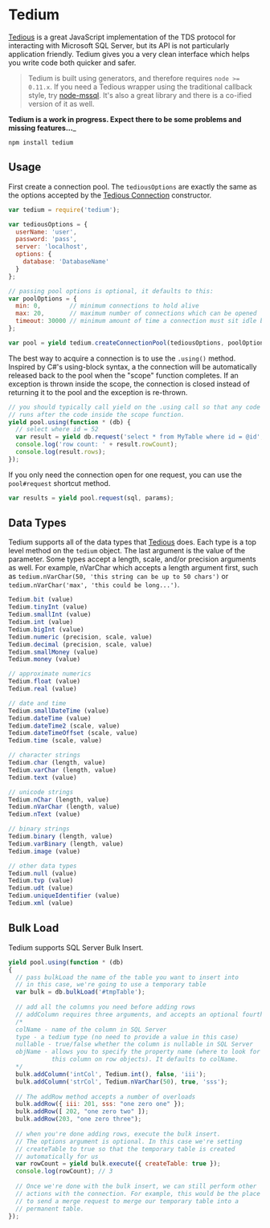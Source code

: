 # Tedium

[Tedious](https://github.com/pekim/tedious) is a great JavaScript implementation of the TDS protocol for interacting with Microsoft SQL Server, but its API is not particularly application friendly. Tedium gives you a very clean interface which helps you write code both quicker and safer.

> Tedium is built using generators, and therefore requires `node >= 0.11.x`. If you need a Tedious wrapper using the traditional callback style, try [node-mssql](https://github.com/patriksimek/node-mssql). It's also a great library and there is a co-ified version of it as well.

__Tedium is a work in progress. Expect there to be some problems and missing features...___

    npm install tedium

## Usage

First create a connection pool. The `tediousOptions` are exactly the same as the options accepted by the [Tedious Connection](http://pekim.github.io/tedious/api-connection.html) constructor.

```js
var tedium = require('tedium');

var tediousOptions = {
  userName: 'user',
  password: 'pass',
  server: 'localhost',
  options: {
    database: 'DatabaseName'
  }
};

// passing pool options is optional, it defaults to this:
var poolOptions = {
  min: 0,        // minimum connections to hold alive
  max: 20,       // maximum number of connections which can be opened
  timeout: 30000 // minimum amount of time a connection must sit idle before closing
};

var pool = yield tedium.createConnectionPool(tediousOptions, poolOptions);
```

The best way to acquire a connection is to use the `.using()` method. Inspired by C#'s using-block syntax, a the connection will be automatically released back to the pool when the "scope" function completes. If an exception is thrown inside the scope, the connection is closed instead of returning it to the pool and the exception is re-thrown.

```js
// you should typically call yield on the .using call so that any code which follows
// runs after the code inside the scope function. 
yield pool.using(function * (db) {
  // select where id = 52
  var result = yield db.request('select * from MyTable where id = @id', { id: tedium.int(52) });
  console.log('row count: ' + result.rowCount);
  console.log(result.rows);
});
```

If you only need the connection open for one request, you can use the `pool#request` shortcut method.

```js
var results = yield pool.request(sql, params);
```

## Data Types

Tedium supports all of the data types that [Tedious](http://pekim.github.io/tedious/api-datatypes.html) does. Each type is a top level method on the `tedium` object. The last argument is the value of the parameter. Some types accept a length, scale, and/or precision arguments as well. For example, nVarChar which accepts a length argument first, such as `tedium.nVarChar(50, 'this string can be up to 50 chars')` or `tedium.nVarChar('max', 'this could be long...')`.

```js
Tedium.bit (value)
Tedium.tinyInt (value)
Tedium.smallInt (value)
Tedium.int (value)
Tedium.bigInt (value)
Tedium.numeric (precision, scale, value)
Tedium.decimal (precision, scale, value)
Tedium.smallMoney (value)
Tedium.money (value)

// approximate numerics
Tedium.float (value)
Tedium.real (value)

// date and time
Tedium.smallDateTime (value)
Tedium.dateTime (value)
Tedium.dateTime2 (scale, value)
Tedium.dateTimeOffset (scale, value)
Tedium.time (scale, value)

// character strings
Tedium.char (length, value)
Tedium.varChar (length, value)
Tedium.text (value)

// unicode strings
Tedium.nChar (length, value)
Tedium.nVarChar (length, value)
Tedium.nText (value)

// binary strings
Tedium.binary (length, value)
Tedium.varBinary (length, value)
Tedium.image (value)

// other data types
Tedium.null (value)
Tedium.tvp (value)
Tedium.udt (value)
Tedium.uniqueIdentifier (value)
Tedium.xml (value)
```

## Bulk Load

Tedium supports SQL Server Bulk Insert.

```js
yield pool.using(function * (db)
{
  // pass bulkLoad the name of the table you want to insert into
  // in this case, we're going to use a temporary table
  var bulk = db.bulkLoad('#tmpTable');
  
  // add all the columns you need before adding rows
  // addColumn requires three arguments, and accepts an optional fourth
  /*
  colName - name of the column in SQL Server
  type - a tedium type (no need to provide a value in this case)
  nullable - true/false whether the column is nullable in SQL Server
  objName - allows you to specify the property name (where to look for 
            this column on row objects). It defaults to colName.
  */
  bulk.addColumn('intCol', Tedium.int(), false, 'iii');
  bulk.addColumn('strCol', Tedium.nVarChar(50), true, 'sss');
  
  // The addRow method accepts a number of overloads
  bulk.addRow({ iii: 201, sss: "one zero one" });
  bulk.addRow([ 202, "one zero two" ]);
  bulk.addRow(203, "one zero three");
  
  // when you're done adding rows, execute the bulk insert.
  // The options argument is optional. In this case we're setting
  // createTable to true so that the temporary table is created
  // automatically for us
  var rowCount = yield bulk.execute({ createTable: true });
  console.log(rowCount); // 3
  
  // Once we're done with the bulk insert, we can still perform other
  // actions with the connection. For example, this would be the place
  // to send a merge request to merge our temporary table into a 
  // permanent table.
});
```

